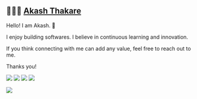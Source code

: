 ## 👨🏻‍💻 [Akash Thakare](https://akashthakare.com) 

Hello! I am Akash. 👋 

I enjoy building softwares. I believe in continuous learning and innovation. 

If you think connecting with me can add any value, feel free to reach out to me. 

Thanks you!


<a href="https://akashthakare.com"><img src = "https://img.shields.io/badge/website-000000?style=for-the-badge&logo=About.me&logoColor=white" /></a> <a href="https://www.linkedin.com/in/aakashthakare/"><img src = "https://img.shields.io/badge/LinkedIn-0077B5?style=for-the-badge&logo=linkedin&logoColor=white" /></a> ![](https://img.shields.io/stackexchange/stackoverflow/r/1997093?color=orange&label=reputation&logo=stackoverflow&style=for-the-badge&cacheSeconds=86400) <a href = "mailto:akashthakare@protonmail.com" > <img src = "https://img.shields.io/badge/ProtonMail-8B89CC?style=for-the-badge&logo=protonmail&logoColor=white" /> </a>

<p align="left"> <img src="https://komarev.com/ghpvc/?username=akash-rt&style=plastic&color=yellowgreen" /> </p>
